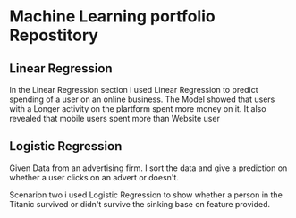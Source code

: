 # Machine Learning portfolio Repostitory

## Linear Regression

In the Linear Regression section i used Linear Regression to predict spending of a user on an online business. The Model showed that  users with a Longer activity on the plartform spent more money on it. It also revealed that mobile users spent more than Website user  

## Logistic Regression

Given Data from an advertising firm. I sort the data and give a prediction on whether a user clicks on an advert or doesn't. 

Scenarion two i used Logistic Regression to show whether a person in the Titanic survived or didn't survive the sinking base on feature provided.